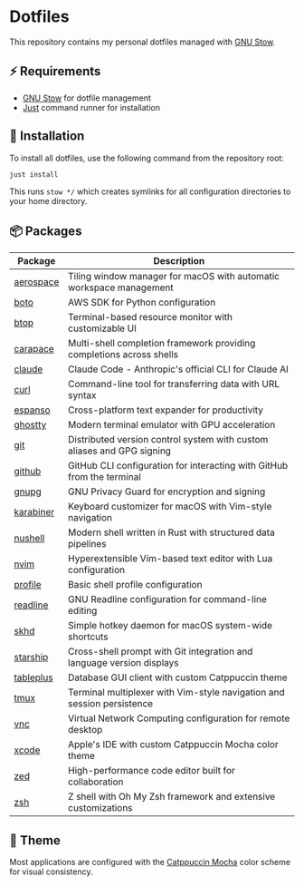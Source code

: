 # Dotfiles

This repository contains my personal dotfiles managed with [GNU Stow](https://www.gnu.org/software/stow/).

## ⚡ Requirements

- [GNU Stow](https://www.gnu.org/software/stow/) for dotfile management
- [Just](https://just.systems/) command runner for installation

## 🚀 Installation

To install all dotfiles, use the following command from the repository root:

```bash
just install
```

This runs `stow */` which creates symlinks for all configuration directories to your home directory.

## 📦 Packages

| Package | Description |
| ------- | ----------- |
| [aerospace](https://github.com/nikitabobko/AeroSpace) | Tiling window manager for macOS with automatic workspace management |
| [boto](https://boto3.amazonaws.com/v1/documentation/api/latest/index.html) | AWS SDK for Python configuration |
| [btop](https://github.com/aristocratos/btop) | Terminal-based resource monitor with customizable UI |
| [carapace](https://carapace.sh/) | Multi-shell completion framework providing completions across shells |
| [claude](https://claude.ai/code) | Claude Code - Anthropic's official CLI for Claude AI |
| [curl](https://curl.se/) | Command-line tool for transferring data with URL syntax |
| [espanso](https://espanso.org/) | Cross-platform text expander for productivity |
| [ghostty](https://ghostty.org/) | Modern terminal emulator with GPU acceleration |
| [git](https://git-scm.com/) | Distributed version control system with custom aliases and GPG signing |
| [github](https://cli.github.com/) | GitHub CLI configuration for interacting with GitHub from the terminal |
| [gnupg](https://gnupg.org/) | GNU Privacy Guard for encryption and signing |
| [karabiner](https://karabiner-elements.pqrs.org/) | Keyboard customizer for macOS with Vim-style navigation |
| [nushell](https://www.nushell.sh/) | Modern shell written in Rust with structured data pipelines |
| [nvim](https://neovim.io/) | Hyperextensible Vim-based text editor with Lua configuration |
| [profile](https://www.gnu.org/software/bash/) | Basic shell profile configuration |
| [readline](https://www.gnu.org/software/bash/manual/html_node/Readline-Init-File.html) | GNU Readline configuration for command-line editing |
| [skhd](https://github.com/koekeishiya/skhd) | Simple hotkey daemon for macOS system-wide shortcuts |
| [starship](https://starship.rs/) | Cross-shell prompt with Git integration and language version displays |
| [tableplus](https://tableplus.com/) | Database GUI client with custom Catppuccin theme |
| [tmux](https://tmux.github.io/) | Terminal multiplexer with Vim-style navigation and session persistence |
| [vnc](https://www.realvnc.com/) | Virtual Network Computing configuration for remote desktop |
| [xcode](https://developer.apple.com/xcode/) | Apple's IDE with custom Catppuccin Mocha color theme |
| [zed](https://zed.dev/) | High-performance code editor built for collaboration |
| [zsh](https://www.zsh.org/) | Z shell with Oh My Zsh framework and extensive customizations |

## 🎨 Theme

Most applications are configured with the [Catppuccin Mocha](https://github.com/catppuccin/catppuccin) color scheme for visual consistency.
